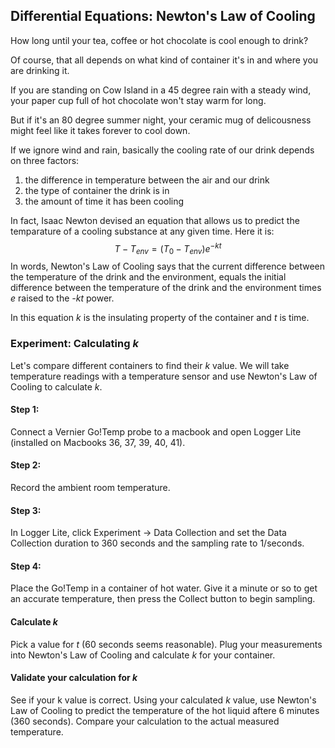 ## Differential Equations: Newton's Law of Cooling



How long until your tea, coffee or hot chocolate is cool enough to drink?

Of course, that all depends on what kind of container it's in and where you are drinking it.

If you are standing on Cow Island in a 45 degree rain with a steady wind, your paper cup full of hot chocolate won't stay warm for long.

But if it's an 80 degree summer night, your ceramic mug of delicousness might feel like it takes forever to cool down.

If we ignore wind and rain, basically the cooling rate of our drink depends on three factors:

1. the difference in temperature between the air and our drink
2. the type of container the drink is in
3. the amount of time it has been cooling

In fact, Isaac Newton devised an equation that allows us to predict the temparature of a cooling substance at any given time. Here it is:
$$
T - T_{env} = (T_0-T_{env})e^{-kt}
$$
In words, Newton's Law of Cooling says that the current difference between the temperature of the drink and the environment, equals the initial difference between the temperature of the drink and the environment times *e* raised to the *-kt* power. 

In this equation *k* is the insulating property of the container and *t* is time.

### Experiment: Calculating *k*

Let's compare different containers to find their *k* value. We will take temperature readings with a temperature sensor and use Newton's Law of Cooling to calculate *k*.

#### Step 1:

Connect a Vernier Go!Temp probe to a macbook and open Logger Lite (installed on Macbooks 36, 37, 39, 40, 41).

#### Step 2:

Record the ambient room temperature.

#### Step 3:

In Logger Lite, click Experiment -> Data Collection and set the Data Collection duration to 360 seconds and the sampling rate to 1/seconds.

#### Step 4:

Place the Go!Temp in a container of hot water. Give it a minute or so to get an accurate temperature, then press the Collect button to begin sampling.

#### Calculate *k*

Pick a value for *t* (60 seconds seems reasonable). Plug your measurements into Newton's Law of Cooling and calculate *k* for your container.

#### Validate your calculation for *k*

See if your k value is correct. Using your calculated *k* value, use Newton's Law of Cooling to predict the temperature of the hot liquid aftere 6 minutes (360 seconds). Compare your calculation to the actual measured temperature.

